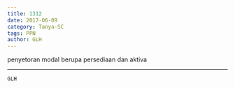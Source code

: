 ```yaml
---
title: 1312
date: 2017-06-09
category: Tanya-SC
tags: PPN
author: GLH
---
```


penyetoran modal berupa persediaan dan aktiva

---



`GLH`
